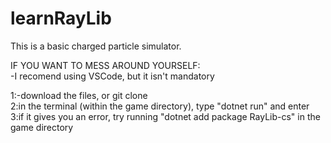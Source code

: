 # learnRayLib

This is a basic charged particle simulator.

IF YOU WANT TO MESS AROUND YOURSELF:<br>
-I recomend using VSCode, but it isn't mandatory

1:-download the files, or git clone <br>
2:in the terminal (within the game directory), type "dotnet run" and enter <br>
3:if it gives you an error, try running "dotnet add package RayLib-cs" in the game directory <br>
